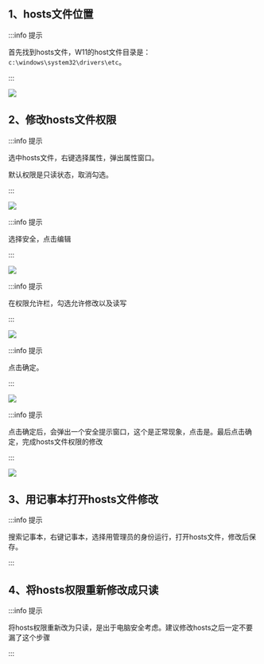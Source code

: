 ## 1、hosts文件位置

:::info 提示

首先找到hosts文件，W11的host文件目录是：`c:\windows\system32\drivers\etc`。

:::

![](images/2022-07-19-10-54-07-300x104.png)

## 2、修改hosts文件权限

:::info 提示

选中hosts文件，右键选择属性，弹出属性窗口。

默认权限是只读状态，取消勾选。

:::

![](../images/2022-07-19-10-55-20.png)

:::info 提示

选择安全，点击编辑

:::

![](../images/2022-07-19-10-55-58.png)

:::info 提示

在权限允许栏，勾选允许修改以及读写

:::

![](../images/2022-07-19-10-56-33.png)

:::info 提示

点击确定。

:::

![](../images/2022-07-19-10-57-14.png)

:::info 提示

点击确定后，会弹出一个安全提示窗口，这个是正常现象，点击是。最后点击确定，完成hosts文件权限的修改

:::

![](../images/2022-07-19-10-57-51.png)

## 3、用记事本打开hosts文件修改

:::info 提示

搜索记事本，右键记事本，选择用管理员的身份运行，打开hosts文件，修改后保存。

:::

## 4、将hosts权限重新修改成只读

:::info 提示

将hosts权限重新改为只读，是出于电脑安全考虑。建议修改hosts之后一定不要漏了这个步骤

:::
